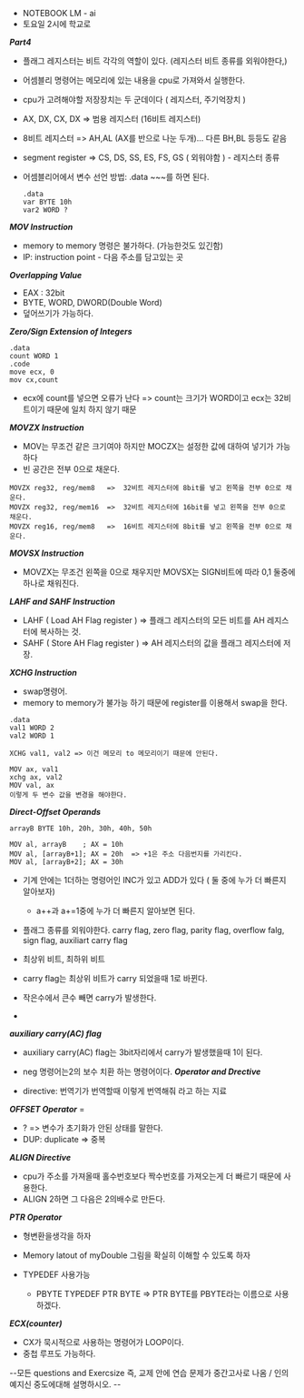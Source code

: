 * NOTEBOOK LM - ai
* 토요일 2시에 학교로

***Part4***
* 플래그 레지스터는 비트 각각의 역할이 있다. (레지스터 비트 종류를 외워야한다,)
  
* 어셈블리 명령어는 메모리에 있는 내용을 cpu로 가져와서 실행한다.
* cpu가 고려해야할 저장장치는 두 군데이다 ( 레지스터, 주기억장치 )
* AX, DX, CX, DX => 범용 레지스터 (16비트 레지스터)
* 8비트 레지스터 => AH,AL (AX를 반으로 나눈 두개)... 다른 BH,BL 등등도 같음
* segment register => CS, DS, SS, ES, FS, GS ( 외워야함 ) - 레지스터 종류

* 어셈블리어에서 변수 선언 방법: .data ~~~를 하면 된다.
  ~~~
  .data
  var BYTE 10h
  var2 WORD ?
  ~~~
***MOV Instruction***
* memory to memory 명령은 불가하다. (가능한것도 있긴함)
* IP: instruction point - 다음 주소를 담고있는 곳

***Overlapping Value***
* EAX : 32bit
* BYTE, WORD, DWORD(Double Word)
* 덮어쓰기가 가능하다.

***Zero/Sign Extension of Integers***
~~~
.data
count WORD 1
.code
move ecx, 0
mov cx,count
~~~
* ecx에 count를 넣으면 오류가 난다 => count는 크기가 WORD이고 ecx는 32비트이기 때문에 일치 하지 않기 때문

***MOVZX Instruction***
* MOV는 무조건 같은 크기여야 하지만 MOCZX는 설정한 값에 대하여 넣기가 가능하다
* 빈 공간은 전부 0으로 채운다.
~~~
MOVZX reg32, reg/mem8   =>  32비트 레지스터에 8bit를 넣고 왼쪽을 전부 0으로 채운다.
MOVZX reg32, reg/mem16  =>  32비트 레지스터에 16bit를 넣고 왼쪽을 전부 0으로 채운다. 
MOVZX reg16, reg/mem8   =>  16비트 레지스터에 8bit를 넣고 왼쪽을 전부 0으로 채운다.
~~~

***MOVSX Instruction***
* MOVZX는 무조건 왼쪽을 0으로 채우지만 MOVSX는 SIGN비트에 따라 0,1 둘중에 하나로 채워진다.

***LAHF and SAHF Instruction***
* LAHF ( Load AH Flag register ) => 플래그 레지스터의 모든 비트를 AH 레지스터에 복사하는 것.
* SAHF ( Store AH Flag register ) => AH 레지스터의 값을 플래그 레지스터에 저장.

***XCHG Instruction***
* swap명령어.
* memory to memory가 불가능 하기 때문에 register를 이용해서 swap을 한다.
  
~~~
.data
val1 WORD 2
val2 WORD 1

XCHG val1, val2 => 이건 메모리 to 메모리이기 때문에 안된다.

MOV ax, val1
xchg ax, val2
MOV val, ax
이렇게 두 변수 값을 변경을 해야한다.
~~~

***Direct-Offset Operands***
~~~
arrayB BYTE 10h, 20h, 30h, 40h, 50h

MOV al, arrayB    ; AX = 10h
MOV al, [arrayB+1]; AX = 20h  => +1은 주소 다음번지를 가리킨다.
MOV al, [arrayB+2]; AX = 30h
~~~

* 기계 안에는 1더하는 명령어인 INC가 있고 ADD가 있다 ( 둘 중에 누가 더 빠른지 알아보자)
    * a++과 a+=1중에 누가 더 빠른지 알아보면 된다.

* 플래그 종류를 외워야한다. carry flag, zero flag, parity flag, overflow falg, sign flag, auxiliart carry flag
* 최상위 비트, 최하위 비트
* carry flag는 최상위 비트가 carry 되었을때 1로 바뀐다.
* 작은수에서 큰수 빼면 carry가 발생한다.
* 
***auxiliary carry(AC) flag***
* auxiliary carry(AC) flag는 3bit자리에서 carry가 발생했을때 1이 된다.

* neg 명령어는2의 보수 치환 하는 명령어이다.
***Operator and Drective***
* directive: 번역기가 번역할때 이렇게 번역해줘 라고 하는 지료

***OFFSET Operator*** =
* ? => 변수가 초기화가 안된 상태를 말한다.
* DUP: duplicate => 중복

***ALIGN Directive***
* cpu가 주소를 가져올때 홀수번호보다 짝수번호를 가져오는게 더 빠르기 때문에 사용한다.
* ALIGN 2하면 그 다음은 2의배수로 만든다.

***PTR Operator***
* 형변환을생각을 하자
* Memory latout of myDouble 그림을 확실히 이해할 수 있도록 하자

* TYPEDEF 사용가능
    * PBYTE TYPEDEF PTR BYTE => PTR BYTE를 PBYTE라는 이름으로 사용하겠다.
 
***ECX(counter)***
* CX가 묵시적으로 사용하는 명령어가 LOOP이다.
* 중첩 루프도 가능하다.

--모든 questions and Exercsize 즉, 교제 안에 연습 문제가 중간고사로 나옴 / 인의예지신 중도에대해 설명하시오. --



 
